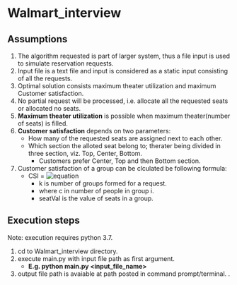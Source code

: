 # Walmart_interview

## Assumptions

1. The algorithm requested is part of larger system, thus a file input is used to simulate reservation requests.
2. Input file is a text file and input is considered as a static input consisting of all the requests.
3. Optimal solution consists maximum theater utilization and maximum Customer satisfaction.
4. No partial request will be processed, i.e. allocate all the requested seats or allocated no seats.  
5. **Maximum theater utilization** is possible when maximum theater(number of seats) is filled.
5. **Customer satisfaction** depends on two parameters:
   - How many of the requested seats are assigned next to each other.
   - Which section the alloted seat belong to; therater being divided in three section, viz. Top, Center, Bottom.
     - Customers prefer Center, Top and then Bottom section.
6. Customer satisfaction of a group can be clculated be following formula:
   - CSI =  ![equation](http://www.sciweavers.org/tex2img.php?eq=\sum_{i=1}^{k}c_{i}^{2}%2Bc_{i}*seatVal_{i}&bc=White&fc=Black&im=jpg&fs=12&ff=arev&edit=)
     - k is number of groups formed for a request.
     - where c in number of people in group i.
     - seatVal is the value of seats in a group.

## Execution steps

Note: execution requires python 3.7.

1. cd to Walmart_interview directory.
2. execute main.py with input file path as first argument.
   - **E.g. python main.py <input_file_name>** 
3. output file path is avaiable at path posted in command prompt/terminal.
. 